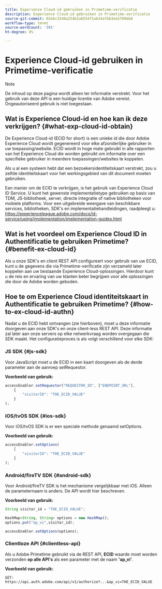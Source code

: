```yaml
---
title: Experience Cloud-id gebruiken in Primetime-verificatie
description: Experience Cloud-id gebruiken in Primetime-verificatie
source-git-commit: 02ebc3548a254b2a6554f1ab34afbb3ea5f09bb8
workflow-type: tm+mt
source-wordcount: '391'
ht-degree: 0%

---
```


# Experience Cloud-id gebruiken in Primetime-verificatie

>[!NOTE]
>
>De inhoud op deze pagina wordt alleen ter informatie verstrekt. Voor het gebruik van deze API is een huidige licentie van Adobe vereist. Ongeautoriseerd gebruik is niet toegestaan.

## Wat is Experience Cloud-id en hoe kan ik deze verkrijgen? {#what-exp-cloud-id-obtain}

De Experience Cloud-id (ECID for short) is een unieke id die door Adobe Experience Cloud wordt gegenereerd voor elke afzonderlijke gebruiker in uw toepassing/website. ECID wordt in hoge mate gebruikt in alle rapporten van het Experience Cloud die worden gebruikt om informatie over een specifieke gebruiker in meerdere toepassingen/websites te koppelen.

Als u al een systeem hebt dat een bezoekersidentiteitskaart verstrekt, zou u zelfde identiteitskaart voor het werkingsgebied van dit document moeten gebruiken.

Een manier om de ECID te verkrijgen, is het gebruik van Experience Cloud ID Service. U kunt het gewenste implementatietype gebruiken op basis van TDM, JS-bibliotheek, server, directe integratie of native bibliotheken voor mobiele platforms. Voor een uitgebreide weergave van beschikbare services, bibliotheken, SDK&#39;s en implementatiehandleidingen, raadpleegt u: <https://experienceleague.adobe.com/docs/id-service/using/implementation/implementation-guides.html>

## Wat is het voordeel om Experience Cloud ID in Authentificatie te gebruiken Primetime? {#benefit-ex-cloud-id}

Als u onze SDK&#39;s en client REST API configureert voor gebruik van uw ECID, kunt u de gegevens die via Primetime-verificatie zijn verzameld later koppelen aan uw bestaande Experience Cloud-oplossingen. Hierdoor kunt u de reis en ervaring van uw klanten beter begrijpen voor alle oplossingen die door de Adobe worden geboden.

## Hoe te om Experience Cloud identiteitskaart in Authentificatie te gebruiken Primetime? {#how-to-ex-cloud-id-authn}

Nadat u de ECID hebt ontvangen (zie hierboven), moet u deze informatie doorgeven aan onze SDK&#39;s en onze client-less REST API. Deze informatie zal later aan onze servers op elke netwerkvraag worden overgegaan die SDK maakt. Het configuratieproces is als volgt verschillend voor elke SDK:

### JS SDK {#js-sdk}

Voor JavaScript moet u de ECID in een kaart doorgeven als de derde parameter aan de aanroep setRequestor.

**Voorbeeld van gebruik:**

```JavaScript
accessEnabler.setRequestor("REQUESTOR_ID", ["ENDPOINT_URL"],
    {
        "visitorID": "THE_ECID_VALUE"
    }
);
```

### iOS/tvOS SDK {#ios-sdk}

Voor iOS/tvOS SDK is er een speciale methode genaamd setOptions.

**Voorbeeld van gebruik:**

```JavaScript
accessEnabler.setOptions(
    [
        "visitorID": "THE_ECID_VALUE"
    ]
);
```

### Android/fireTV SDK {#android-sdk}

Voor Android/fireTV SDK is het mechanisme vergelijkbaar met iOS. Alleen de parameternaam is anders. De API wordt hier beschreven.

**Voorbeeld van gebruik:**

```JavaScript
String visitor_id = "THE_ECID_VALUE";

HashMap<String, String> options = new HashMap();
options.put("ap_vi",visitor_id);

accessEnabler.setOptions(options);
```

### Clientloze API {#clientless-api}

Als u Adobe Primetime gebruikt via de REST API, **ECID** waarde moet worden verzonden **op alle API&#39;s** als een parameter met de naam **&#39;ap_vi&#39;**.

**Voorbeeld van gebruik:**

`GET: https://api.auth.adobe.com/api/v1/authorize?...&ap_vi=THE_ECID_VALUE`
